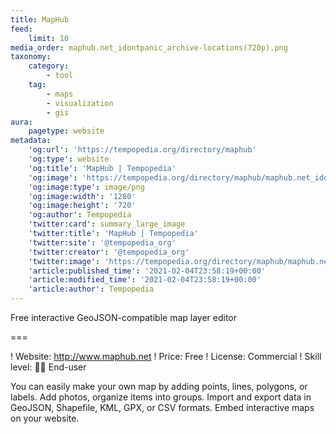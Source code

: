 ```yaml
---
title: MapHub
feed:
    limit: 10
media_order: maphub.net_idontpanic_archive-locations(720p).png
taxonomy:
    category:
        - tool
    tag:
        - maps
        - visualization
        - gis
aura:
    pagetype: website
metadata:
    'og:url': 'https://tempopedia.org/directory/maphub'
    'og:type': website
    'og:title': 'MapHub | Tempopedia'
    'og:image': 'https://tempopedia.org/directory/maphub/maphub.net_idontpanic_archive-locations(720p).png'
    'og:image:type': image/png
    'og:image:width': '1280'
    'og:image:height': '720'
    'og:author': Tempopedia
    'twitter:card': summary_large_image
    'twitter:title': 'MapHub | Tempopedia'
    'twitter:site': '@tempopedia_org'
    'twitter:creator': '@tempopedia_org'
    'twitter:image': 'https://tempopedia.org/directory/maphub/maphub.net_idontpanic_archive-locations(720p).png'
    'article:published_time': '2021-02-04T23:58:19+00:00'
    'article:modified_time': '2021-02-04T23:58:19+00:00'
    'article:author': Tempopedia
---
```


Free interactive GeoJSON-compatible map layer editor

===

! Website: http://www.maphub.net
! Price: Free
! License: Commercial
! Skill level: 👩‍💻 End-user

You can easily make your own map by adding points, lines, polygons, or labels. Add photos, organize items into groups. Import and export data in GeoJSON, Shapefile, KML, GPX, or CSV formats. Embed interactive maps on your website.